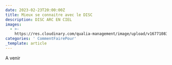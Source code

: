```yaml
---
date: 2023-02-23T20:00:00Z
title: Mieux se connaitre avec le DISC
description: DISC ARC EN CIEL
images:
  - >-
    https://res.cloudinary.com/qualia-management/image/upload/v1677108371/tdf/DALL_E_2023-02-23_00.25.48_-_red_yellow_green_blue_visual_effect_of_speed_in_a_city_geometrical_art_vd178c.png
categories: ' CommentFairePour'
_template: article
---
```

A venir